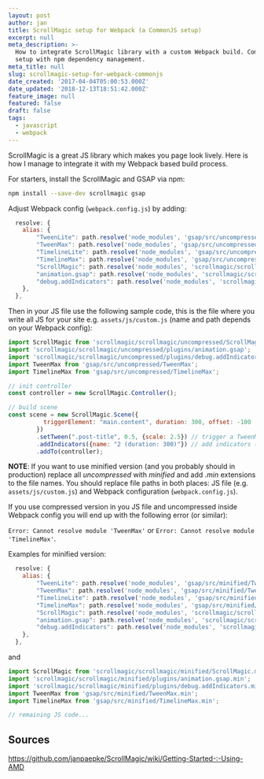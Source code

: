 ```yaml
---
layout: post
author: jan
title: ScrollMagic setup for Webpack (a CommonJS setup)
excerpt: null
meta_description: >-
  How to integrate ScrollMagic library with a custom Webpack build. CommonJS
  setup with npm dependency management.
meta_title: null
slug: scrollmagic-setup-for-webpack-commonjs
date_created: '2017-04-04T05:00:53.000Z'
date_updated: '2018-12-13T18:51:42.000Z'
feature_image: null
featured: false
draft: false
tags:
  - javascript
  - webpack
---
```

ScrollMagic is a great JS library which makes you page look lively. Here is how I manage to integrate it with my Webpack based build process.

For starters, install the ScrollMagic and GSAP via npm:

```bash
npm install --save-dev scrollmagic gsap
```

Adjust Webpack config (`webpack.config.js`) by adding:

```javascript
  resolve: {
    alias: {
        "TweenLite": path.resolve('node_modules', 'gsap/src/uncompressed/TweenLite.js'),
        "TweenMax": path.resolve('node_modules', 'gsap/src/uncompressed/TweenMax.js'),
        "TimelineLite": path.resolve('node_modules', 'gsap/src/uncompressed/TimelineLite.js'),
        "TimelineMax": path.resolve('node_modules', 'gsap/src/uncompressed/TimelineMax.js'),
        "ScrollMagic": path.resolve('node_modules', 'scrollmagic/scrollmagic/uncompressed/ScrollMagic.js'),
        "animation.gsap": path.resolve('node_modules', 'scrollmagic/scrollmagic/uncompressed/plugins/animation.gsap.js'),
        "debug.addIndicators": path.resolve('node_modules', 'scrollmagic/scrollmagic/uncompressed/plugins/debug.addIndicators.js')
    },
  },
```

Then in your JS file use the following sample code, this is the file where you write all JS for your site e.g. `assets/js/custom.js` (name and path depends on your Webpack config):

```javascript
import ScrollMagic from 'scrollmagic/scrollmagic/uncompressed/ScrollMagic';
import 'scrollmagic/scrollmagic/uncompressed/plugins/animation.gsap';
import 'scrollmagic/scrollmagic/uncompressed/plugins/debug.addIndicators';
import TweenMax from 'gsap/src/uncompressed/TweenMax';
import TimelineMax from 'gsap/src/uncompressed/TimelineMax';

// init controller
const controller = new ScrollMagic.Controller();

// build scene
const scene = new ScrollMagic.Scene({
          triggerElement: "main.content", duration: 300, offset: -100
        })
        .setTween(".post-title", 0.5, {scale: 2.5}) // trigger a TweenMax.to tween
        .addIndicators({name: "2 (duration: 300)"}) // add indicators (requires plugin)
        .addTo(controller);
```

**NOTE**: If you want to use minified version (and you probably should in production) replace all *uncompressed* with *minified* and add *.min* extensions to the file names. You should replace file paths in both places: JS file (e.g. `assets/js/custom.js`) and Webpack configuration (`webpack.config.js`).

If you use compressed version in you JS file and uncompressed inside Webpack config you will end up with the following error (or similar):

`Error: Cannot resolve module 'TweenMax'` or `Error: Cannot resolve module 'TimelineMax'`.

Examples for minified version:
```javascript
  resolve: {
    alias: {
        "TweenLite": path.resolve('node_modules', 'gsap/src/minified/TweenLite.min.js'),
        "TweenMax": path.resolve('node_modules', 'gsap/src/minified/TweenMax.min.js'),
        "TimelineLite": path.resolve('node_modules', 'gsap/src/minified/TimelineLite.min.js'),
        "TimelineMax": path.resolve('node_modules', 'gsap/src/minified/TimelineMax.min.js'),
        "ScrollMagic": path.resolve('node_modules', 'scrollmagic/scrollmagic/minified/ScrollMagic.min.js'),
        "animation.gsap": path.resolve('node_modules', 'scrollmagic/scrollmagic/minified/plugins/animation.gsap.min.js'),
        "debug.addIndicators": path.resolve('node_modules', 'scrollmagic/scrollmagic/minified/plugins/debug.addIndicators.min.js')
    },
  },
```

and

```javascript
import ScrollMagic from 'scrollmagic/scrollmagic/minified/ScrollMagic.min';
import 'scrollmagic/scrollmagic/minified/plugins/animation.gsap.min';
import 'scrollmagic/scrollmagic/minified/plugins/debug.addIndicators.min';
import TweenMax from 'gsap/src/minified/TweenMax.min';
import TimelineMax from 'gsap/src/minified/TimelineMax.min';

// remaining JS code...
```

## Sources

https://github.com/janpaepke/ScrollMagic/wiki/Getting-Started-:-Using-AMD
